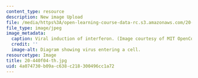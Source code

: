```yaml
---
content_type: resource
description: New image Upload
file: /media/https%3A/open-learning-course-data-rc.s3.amazonaws.com/20-440-analysis-of-biological-networks-be-440-fall-2004/4a074730b09ac638c218300496cc1a72_20-440f04-th.jpg
file_type: image/jpeg
image_metadata:
  caption: Viral induction of interferon. (Image courtesy of MIT OpenCourseWare.)
  credit: ''
  image-alt: Diagram showing virus entering a cell.
resourcetype: Image
title: 20-440f04-th.jpg
uid: 4a074730-b09a-c638-c218-300496cc1a72
---
```

